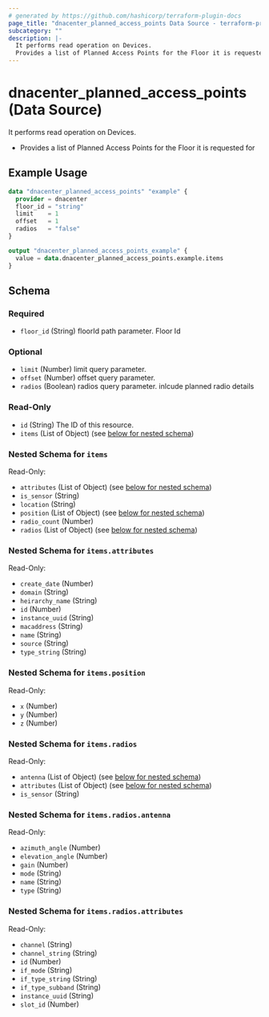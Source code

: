 ```yaml
---
# generated by https://github.com/hashicorp/terraform-plugin-docs
page_title: "dnacenter_planned_access_points Data Source - terraform-provider-dnacenter"
subcategory: ""
description: |-
  It performs read operation on Devices.
  Provides a list of Planned Access Points for the Floor it is requested for
---
```


# dnacenter_planned_access_points (Data Source)

It performs read operation on Devices.

- Provides a list of Planned Access Points for the Floor it is requested for

## Example Usage

```terraform
data "dnacenter_planned_access_points" "example" {
  provider = dnacenter
  floor_id = "string"
  limit    = 1
  offset   = 1
  radios   = "false"
}

output "dnacenter_planned_access_points_example" {
  value = data.dnacenter_planned_access_points.example.items
}
```

<!-- schema generated by tfplugindocs -->
## Schema

### Required

- `floor_id` (String) floorId path parameter. Floor Id

### Optional

- `limit` (Number) limit query parameter.
- `offset` (Number) offset query parameter.
- `radios` (Boolean) radios query parameter. inlcude planned radio details

### Read-Only

- `id` (String) The ID of this resource.
- `items` (List of Object) (see [below for nested schema](#nestedatt--items))

<a id="nestedatt--items"></a>
### Nested Schema for `items`

Read-Only:

- `attributes` (List of Object) (see [below for nested schema](#nestedobjatt--items--attributes))
- `is_sensor` (String)
- `location` (String)
- `position` (List of Object) (see [below for nested schema](#nestedobjatt--items--position))
- `radio_count` (Number)
- `radios` (List of Object) (see [below for nested schema](#nestedobjatt--items--radios))

<a id="nestedobjatt--items--attributes"></a>
### Nested Schema for `items.attributes`

Read-Only:

- `create_date` (Number)
- `domain` (String)
- `heirarchy_name` (String)
- `id` (Number)
- `instance_uuid` (String)
- `macaddress` (String)
- `name` (String)
- `source` (String)
- `type_string` (String)


<a id="nestedobjatt--items--position"></a>
### Nested Schema for `items.position`

Read-Only:

- `x` (Number)
- `y` (Number)
- `z` (Number)


<a id="nestedobjatt--items--radios"></a>
### Nested Schema for `items.radios`

Read-Only:

- `antenna` (List of Object) (see [below for nested schema](#nestedobjatt--items--radios--antenna))
- `attributes` (List of Object) (see [below for nested schema](#nestedobjatt--items--radios--attributes))
- `is_sensor` (String)

<a id="nestedobjatt--items--radios--antenna"></a>
### Nested Schema for `items.radios.antenna`

Read-Only:

- `azimuth_angle` (Number)
- `elevation_angle` (Number)
- `gain` (Number)
- `mode` (String)
- `name` (String)
- `type` (String)


<a id="nestedobjatt--items--radios--attributes"></a>
### Nested Schema for `items.radios.attributes`

Read-Only:

- `channel` (String)
- `channel_string` (String)
- `id` (Number)
- `if_mode` (String)
- `if_type_string` (String)
- `if_type_subband` (String)
- `instance_uuid` (String)
- `slot_id` (Number)


